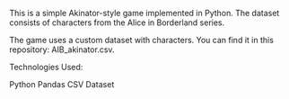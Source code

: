 This is a simple Akinator-style game implemented in Python.
The dataset consists of characters from the Alice in Borderland series.

The game uses a custom dataset with characters.
You can find it in this repository: AIB_akinator.csv.

Technologies Used:

Python
Pandas
CSV Dataset








